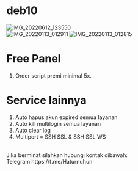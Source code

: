 # deb10
![IMG_20220612_123550](https://user-images.githubusercontent.com/56117745/173217324-c7171a00-4c97-4b41-9a21-9a593fb235ef.jpg)
<br>
![IMG_20220113_012911](https://user-images.githubusercontent.com/56117745/149201424-cbcb4cdc-fbe0-4f5b-8f6b-65424c425bf0.jpg)
![IMG_20220113_012815](https://user-images.githubusercontent.com/56117745/149201456-bff23357-c46a-4213-9c64-994b64cfb1ff.jpg)
# Free Panel
1. Order script premi minimal 5x.
# Service lainnya
1. Auto hapus akun expired semua layanan
2. Auto kill multilogin semua layanan
3. Auto clear log
4. Multiport = SSH SSL & SSH SSL WS
<br>
Jika berminat silahkan hubungi kontak dibawah:
<br>
Telegram https://t.me/Haturnuhun
